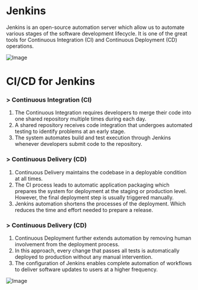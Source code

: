 # Jenkins

Jenkins is an open-source automation server which allow us to automate various stages of the software development lifecycle. It is one of the great tools for Continuous Integration (CI) and Continuous Deployment (CD) operations.

![Image](https://github.com/user-attachments/assets/0de3ad4a-3cac-4343-93a6-906bf4006838)

# CI/CD for Jenkins

### > Continuous Integration (CI)

1. The Continuous Integration requires developers to merge their code into one shared repository multiple times during each day. 
2. A shared repository receives code integration that undergoes automated testing to identify problems at an early stage. 
3. The system automates build and test execution through Jenkins whenever developers submit code to the repository.

### > Continuous Delivery (CD)

1. Continuous Delivery maintains the codebase in a deployable condition at all times. 
2. The CI process leads to automatic application packaging which prepares the system for deployment at the staging or production level. However, the final deployment step is usually triggered manually.
3. Jenkins automation shortens the processes of the deployment. Which reduces the time and effort needed to prepare a release.

### > Continuous Delivery (CD)

1. Continuous Deployment further extends automation by removing human involvement from the deployment process. 
2. In this approach, every change that passes all tests is automatically deployed to production without any manual intervention.
3. The configuration of Jenkins enables complete automation of workflows to deliver software updates to users at a higher frequency.

![Image](https://github.com/user-attachments/assets/18a20649-718d-4e63-9ed1-055c9d911e61)